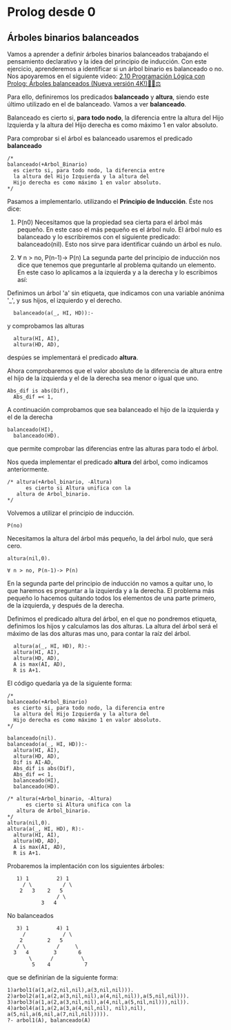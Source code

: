 # Prolog desde 0
## Árboles binarios balanceados

Vamos a aprender a definir árboles binarios balanceados trabajando el pensamiento declarativo y la idea del principio de inducción. 
Con este ejercicio, aprenderemos a identificar si un árbol binario es balanceado o no.
Nos apoyaremos en el siguiente video: [2.10 Programación Lógica con Prolog: Árboles balanceados (Nueva versión 4K!)🌳🌳⚖
](https://www.youtube.com/watch?v=JkBlucdXFYg&list=PL_d-XKRO_5G_4k1l6Dz81JhyLnyXRkEsP&index=20)

Para ello, definiremos los predicados **balanceado** y **altura**, siendo este último utilizado en el de balanceado.
Vamos a ver **balanceado**.

Balanceado es cierto si, **para todo nodo**, la diferencia entre la altura del Hijo Izquierda y la altura del Hijo derecha es como máximo 1 en valor absoluto.

Para comprobar si el árbol es balanceado usaremos el predicado **balanceado**
```
/*
balanceado(+Arbol_Binario)
  es cierto si, para todo nodo, la diferencia entre
  la altura del Hijo Izquierda y la altura del 
  Hijo derecha es como máximo 1 en valor absoluto.
*/
```
Pasamos a implementarlo. utilizando el **Principio de Inducción**. Éste nos dice:

1. P(n0) 
Necesitamos que la propiedad sea cierta para el árbol más pequeño. En este caso el más pequeño es el árbol nulo. 
El árbol nulo es balanceado y lo escribiremos con el siguiente predicado:
balanceado(nil).
Esto nos sirve para identificar cuándo un árbol es nulo.

2. ∀ n > no, P(n-1)-> P(n)
La segunda parte del principio de inducción nos dice que tenemos que preguntarle al problema quitando un elemento. 
En este caso lo aplicamos a la izquierda y a la derecha y lo escribimos así:

Definimos un árbol 'a' sin etiqueta, que indicamos con una variable anónima '_', y sus hijos, el izquierdo y el derecho.
```
  balanceado(a(_, HI, HD)):-
```
y comprobamos las alturas
```
  altura(HI, AI),
  altura(HD, AD),
  ```
despúes se implementará el predicado **altura**.

Ahora comprobaremos que el valor abosluto de la diferencia de altura entre el hijo de la izquierda
y el de la derecha sea menor o igual que uno.
```
Abs_dif is abs(Dif),
  Abs_dif =< 1,
```

A continuación comprobamos que sea balanceado el hijo de la izquierda y el de la derecha
```
balanceado(HI),
  balanceado(HD).
```
que permite comprobar las diferencias entre las alturas para todo el árbol.

Nos queda implementar el predicado **altura** del árbol, como indicamos anteriormente.
```
/* altura(+Arbol_binario, -Altura)
      es cierto si Altura unifica con la
   altura de Arbol_binario.
*/  
```
Volvemos a utilizar el principio de inducción.
```
P(no) 
```
Necesitamos la altura del árbol más pequeño, la del árbol nulo, que será cero.
```
altura(nil,0).
```
```
∀ n > no, P(n-1)-> P(n)
```
En la segunda parte del principio de inducción no vamos a quitar uno, lo que haremos es preguntar a la izquierda y a la derecha.
El problema más pequeño lo hacemos quitando todos los elementos de una parte primero, de la izquierda, y después de la derecha.

Definimos el predicado altura del árbol, en el que no pondremos etiqueta, definimos los hijos y calculamos las dos alturas. La altura del árbol será el máximo de las dos alturas 
mas uno, para contar la raíz del árbol. 
```
  altura(a(_, HI, HD), R):-
  altura(HI, AI),
  altura(HD, AD),
  A is max(AI, AD),
  R is A+1.
```
El código quedaría ya de la siguiente forma:
```
/*
balanceado(+Arbol_Binario)
  es cierto si, para todo nodo, la diferencia entre
  la altura del Hijo Izquierda y la altura del 
  Hijo derecha es como máximo 1 en valor absoluto.
*/

balanceado(nil).
balanceado(a(_, HI, HD)):-
  altura(HI, AI),
  altura(HD, AD),
  Dif is AI-AD,
  Abs_dif is abs(Dif),
  Abs_dif =< 1,
  balanceado(HI),
  balanceado(HD).

/* altura(+Arbol_binario, -Altura)
      es cierto si Altura unifica con la
   altura de Arbol_binario.
*/  
altura(nil,0).
altura(a(_, HI, HD), R):-
  altura(HI, AI),
  altura(HD, AD),
  A is max(AI, AD),
  R is A+1.
```
  
Probaremos la implentación con los siguientes árboles:
```
   1) 1         2) 1
     / \          / \
    2   3	 2   5
                / \
	       3   4
```

No balanceados
```
   3) 1         4) 1
     /            / \
    2    	 2   5
   / \          /     \
  3   4        3       6  
       \      /         \
        5    4           7
```
que se definirían de la siguiente forma:
```
1)arbol1(a(1,a(2,nil,nil),a(3,nil,nil))).  
2)arbol2(a(1,a(2,a(3,nil,nil),a(4,nil,nil)),a(5,nil,nil))).
3)arbol3(a(1,a(2,a(3,nil,nil),a(4,nil,a(5,nil,nil))),nil)).
4)arbol4(a(1,a(2,a(3,a(4,nil,nil), nil),nil), a(5,nil,a(6,nil,a(7,nil,nil))))).
?- arbol1(A), balanceado(A)
```

 
